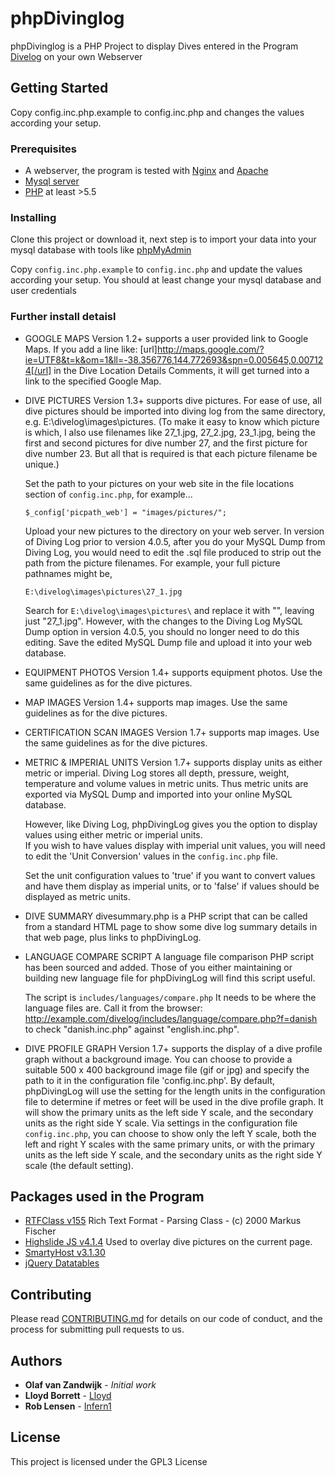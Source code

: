 # phpDivinglog

phpDivinglog is a PHP Project to display Dives entered in the Program [Divelog](http://divinglog.de/) on your own Webserver

## Getting Started

Copy config.inc.php.example to config.inc.php and changes the values according your setup. 


### Prerequisites

* A webserver, the program is tested with [Nginx](http://www.nginx.org) and [Apache](http://www.apache.org)
* [Mysql server](http://www.mysql.org)
* [PHP](http://www.php.net) at least >5.5

### Installing

Clone this project or download it, next step is to import your data into your mysql database with tools like [phpMyAdmin](https://www.phpmyadmin.net/)

Copy `config.inc.php.example` to `config.inc.php` and update the values according your setup. You should at least change your mysql database and user credentials

### Further install detaisl

* GOOGLE MAPS Version 1.2+ supports a user provided link to Google Maps.
	If you add a line like:
[url]http://maps.google.com/?ie=UTF8&t=k&om=1&ll=-38.356776,144.772693&spn=0.005645,0.007124[/url]
	in the Dive Location Details Comments, it will get turned into a link to the specified Google Map.


* DIVE PICTURES Version 1.3+ supports dive pictures.
	For ease of use, all dive pictures should be imported into diving log from the same directory, e.g. E:\divelog\images\pictures.
	(To make it easy to know which picture is which, I also use filenames like 27_1.jpg, 27_2.jpg, 23_1.jpg, being the first and second pictures for dive number 27, and the first picture for dive number 23. But all that is required is that each picture filename be unique.)

	Set the path to your pictures on your web site in the file locations section of `config.inc.php`,
	for example...

	```
	$_config['picpath_web'] = "images/pictures/";
	```

	Upload your new pictures to the directory on your web server.
	In version of Diving Log prior to version 4.0.5, after you do your MySQL Dump from Diving Log, you would need to edit the .sql file produced to strip out the path from the picture filenames. For example, your full picture pathnames might be,

	```
	E:\divelog\images\pictures\27_1.jpg
	```

	Search for `E:\divelog\images\pictures\` and replace it with "", leaving just "27_1.jpg".
	However, with the changes to the Diving Log MySQL Dump option in version 4.0.5, you should no longer need to do this editing.  Save the edited MySQL Dump file and upload it into your web database.  

* EQUIPMENT PHOTOS Version 1.4+ supports equipment photos.  Use the same guidelines as for the dive pictures. 

* MAP IMAGES Version 1.4+ supports map images.  Use the same guidelines as for the dive pictures. 

* CERTIFICATION SCAN IMAGES Version 1.7+ supports map images.  Use the same guidelines as for the dive pictures. 

* METRIC & IMPERIAL UNITS Version 1.7+ supports display units as either metric or imperial.
	Diving Log stores all depth, pressure, weight, temperature and volume values in metric units. Thus metric units are exported via MySQL Dump and imported into your online MySQL database.

	However, like Diving Log, phpDivingLog gives you the option to display values using either metric or imperial units.  
	If you wish to have values display with imperial unit values, you will need to edit the 'Unit Conversion' values in the `config.inc.php` file.
	
	Set the unit configuration values to 'true' if you want to convert values and have them display as imperial units, or to 'false' if values should be displayed as metric units. 


* DIVE SUMMARY
	divesummary.php is a PHP script that can be called from a standard HTML page to show some dive log summary details in that web page, plus links to phpDivingLog.


* LANGUAGE COMPARE SCRIPT
	A language file comparison PHP script has been sourced and added.  Those of you either maintaining or building new language file for phpDivingLog will find this script useful.

	The script is `includes/languages/compare.php`  It needs to be where the language files are. Call it from the browser: http://example.com/divelog/includes/language/compare.php?f=danish to check "danish.inc.php" against "english.inc.php".


* DIVE PROFILE GRAPH
	Version 1.7+ supports the display of a dive profile graph without a background image. You can choose to provide a suitable 500 x 400 background image file (gif or jpg) and specify the path to it in the configuration file 'config.inc.php'.
	By default, phpDivingLog will use the setting for the length units in the configuration file to determine if metres or feet will be used in the dive profile graph. It will show the primary units as the left side Y scale, and the secondary units as the right side Y scale.
	Via settings in the configuration file `config.inc.php`, you can choose to show only the left Y scale, both the left and right Y scales with the same primary units, or with the primary units as the left side Y scale, and the secondary units as the right side Y scale (the default setting).


## Packages used in the Program
* [RTFClass v155](http://www.phpclasses.org/browse/file/7632.html) Rich Text Format - Parsing Class - (c) 2000 Markus Fischer
* [Highslide JS v4.1.4](http://highslide.com/support) Used to overlay dive pictures on the current page.
* [SmartyHost v3.1.30](http://www.smarty.net/)
* [jQuery Datatables](https://datatables.net/)

## Contributing

Please read [CONTRIBUTING.md](https://github.com/Infern1/phpDivinglog/blob/master/CONTRIBUTING.md) for details on our code of conduct, and the process for submitting pull requests to us.

## Authors
* **Olaf van Zandwijk**  - *Initial work*
* **Lloyd Borrett**  - [Lloyd](http://www.borrett.id.au/)
* **Rob Lensen**     - [Infern1](https://github.com/Infern1)


## License

This project is licensed under the GPL3 License 



